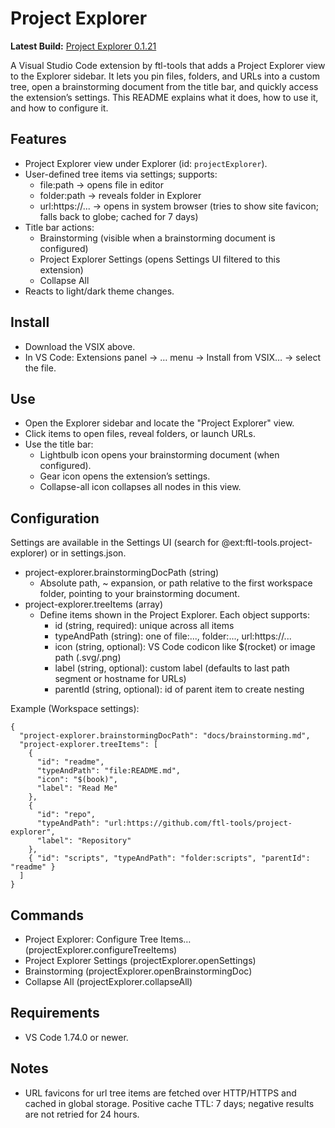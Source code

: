# Project Explorer

**Latest Build:** [Project Explorer 0.1.21](./project-explorer-0.1.21.vsix)

A Visual Studio Code extension by ftl-tools that adds a Project Explorer view to the Explorer sidebar. It lets you pin files, folders, and URLs into a custom tree, open a brainstorming document from the title bar, and quickly access the extension’s settings. This README explains what it does, how to use it, and how to configure it.

## Features

- Project Explorer view under Explorer (id: `projectExplorer`).
- User-defined tree items via settings; supports:
  - file:path → opens file in editor
  - folder:path → reveals folder in Explorer
  - url:https://... → opens in system browser (tries to show site favicon; falls back to globe; cached for 7 days)
- Title bar actions:
  - Brainstorming (visible when a brainstorming document is configured)
  - Project Explorer Settings (opens Settings UI filtered to this extension)
  - Collapse All
- Reacts to light/dark theme changes.

## Install

- Download the VSIX above.
- In VS Code: Extensions panel → … menu → Install from VSIX… → select the file.

## Use

- Open the Explorer sidebar and locate the "Project Explorer" view.
- Click items to open files, reveal folders, or launch URLs.
- Use the title bar:
  - Lightbulb icon opens your brainstorming document (when configured).
  - Gear icon opens the extension’s settings.
  - Collapse-all icon collapses all nodes in this view.

## Configuration

Settings are available in the Settings UI (search for @ext:ftl-tools.project-explorer) or in settings.json.

- project-explorer.brainstormingDocPath (string)
  - Absolute path, ~ expansion, or path relative to the first workspace folder, pointing to your brainstorming document.
- project-explorer.treeItems (array)
  - Define items shown in the Project Explorer. Each object supports:
    - id (string, required): unique across all items
    - typeAndPath (string): one of file:..., folder:..., url:https://...
    - icon (string, optional): VS Code codicon like $(rocket) or image path (.svg/.png)
    - label (string, optional): custom label (defaults to last path segment or hostname for URLs)
    - parentId (string, optional): id of parent item to create nesting

Example (Workspace settings):

```jsonc
{
  "project-explorer.brainstormingDocPath": "docs/brainstorming.md",
  "project-explorer.treeItems": [
    {
      "id": "readme",
      "typeAndPath": "file:README.md",
      "icon": "$(book)",
      "label": "Read Me"
    },
    {
      "id": "repo",
      "typeAndPath": "url:https://github.com/ftl-tools/project-explorer",
      "label": "Repository"
    },
    { "id": "scripts", "typeAndPath": "folder:scripts", "parentId": "readme" }
  ]
}
```

## Commands

- Project Explorer: Configure Tree Items… (projectExplorer.configureTreeItems)
- Project Explorer Settings (projectExplorer.openSettings)
- Brainstorming (projectExplorer.openBrainstormingDoc)
- Collapse All (projectExplorer.collapseAll)

## Requirements

- VS Code 1.74.0 or newer.

## Notes

- URL favicons for url tree items are fetched over HTTP/HTTPS and cached in global storage. Positive cache TTL: 7 days; negative results are not retried for 24 hours.
